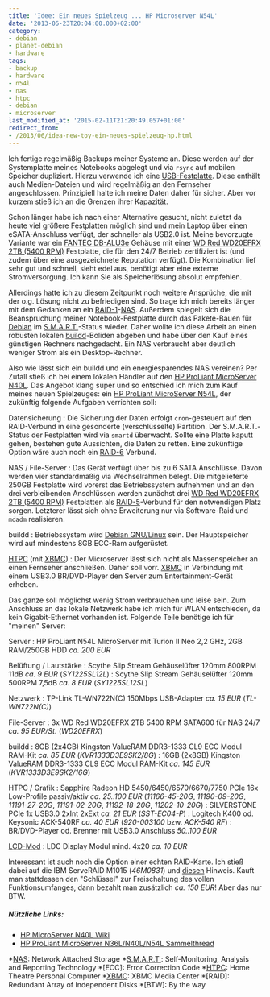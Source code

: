 ```yaml
---
title: 'Idee: Ein neues Spielzeug ... HP Microserver N54L'
date: '2013-06-23T20:04:00.000+02:00'
category:
- debian
- planet-debian
- hardware
tags:
- backup
- hardware
- n54l
- nas
- htpc
- debian
- microserver
last_modified_at: '2015-02-11T21:20:49.057+01:00'
redirect_from:
- /2013/06/idea-new-toy-ein-neues-spielzeug-hp.html
---
```


Ich fertige regelmäßig Backups meiner Systeme an. Diese werden auf der
Systemplatte meines Notebooks abgelegt und via `rsync` auf mobilen Speicher
dupliziert. Hierzu verwende ich eine [USB-Festplatte]. Diese enthält auch
Medien-Dateien und wird regelmäßig an den Fernseher angeschlossen. Prinzipiell
halte ich meine Daten daher für sicher. Aber vor kurzem stieß ich an die
Grenzen ihrer Kapazität.

[USB-Festplatte]: /2009/12/testing-smart-status-of-my-toshiba-usb.html

Schon länger habe ich nach einer Alternative gesucht, nicht zuletzt da heute
viel größere Festplatten möglich sind und mein Laptop über einen
eSATA-Anschluss verfügt, der schneller als USB2.0 ist. Meine bevorzugte
Variante war ein [FANTEC DB-ALU3e] Gehäuse mit einer [WD Red WD20EFRX 2TB (5400
RPM)] Festplatte, die für den 24/7 Betrieb zertifiziert ist (und zudem über
eine ausgezeichnete Reputation verfügt). Die Kombination lief sehr gut und
schnell, sieht edel aus, benötigt aber eine externe Stromversorgung. Ich kann
Sie als Speicherlösung absolut empfehlen.

[FANTEC DB-ALU3e]: https://www.fantec.de/produkte/speicherprodukte/festplattengehaeuse/35-zoll-festplattengehaeuse/produkt/details/artikel/1479_fantec_db_alu3e/
[WD Red WD20EFRX 2TB (5400 RPM)]: https://www.wdc.com/global/products/specs/?driveID=1086&amp;language=1

Allerdings hatte ich zu diesem Zeitpunkt noch weitere Ansprüche, die mit der
o.g. Lösung nicht zu befriedigen sind. So trage ich mich bereits länger mit dem
Gedanken an ein [RAID-1]-[NAS]. Außerdem spiegelt sich die Beanspruchung meiner
Notebook-Festplatte durch das Pakete-Bauen für [Debian] im [S.M.A.R.T.]-Status
wieder. Daher wollte ich diese Arbeit an einen robusten lokalen
[buildd]-Boliden abgeben und habe über den Kauf eines günstigen Rechners
nachgedacht. Ein NAS verbraucht aber deutlich weniger Strom als ein
Desktop-Rechner.

[RAID-1]: https://de.wikipedia.org/wiki/RAID#RAID_1:_Mirroring_.E2.80.93_Spiegelung
[NAS]: https://de.wikipedia.org/wiki/Network_Attached_Storage
[Debian]: https://www.debian.org
[S.M.A.R.T.]: https://de.wikipedia.org/wiki/Self-Monitoring,_Analysis_and_Reporting_Technology
[buildd]: https://wiki.debian.org/buildd

Also wie lässt sich ein buildd und ein energiesparendes NAS vereinen? Per
Zufall stieß ich bei einem lokalen Händler auf den [HP ProLiant MicroServer
N40L][N40L]. Das Angebot klang super und so entschied ich mich zum Kauf meines
neuen Spielzeuges: ein [HP ProLiant MicroServer N54L][N54L], der zukünftig
folgende Aufgaben verrichten soll:

Datensicherung
: Die Sicherung der Daten erfolgt `cron`-gesteuert auf den RAID-Verbund in eine
gesonderte (verschlüsselte) Partition. Der S.M.A.R.T.-Status der Festplatten
wird via `smartd` überwacht. Sollte eine Platte kaputt gehen, bestehen gute
Aussichten, die Daten zu retten. Eine zukünftige Option wäre auch noch ein
[RAID-6] Verbund.

NAS / File-Server
: Das Gerät verfügt über bis zu 6 SATA Anschlüsse. Davon werden vier
standardmäßig via Wechselrahmen belegt. Die mitgelieferte 250GB Festplatte wird
vorerst das Betriebssystem aufnehmen und an den drei verbleibenden Anschlüssen
werden zunächst drei [WD Red WD20EFRX 2TB (5400 RPM)] Festplatten als
[RAID-5]-Verbund für den notwendigen Platz sorgen. Letzterer lässt sich ohne
Erweiterung nur via Software-Raid und `mdadm` realisieren.

buildd
: Betriebssystem wird [Debian GNU/Linux][Debian] sein. Der Hauptspeicher wird
auf mindestens 8GB ECC-Ram aufgerüstet.

[HTPC] (mit [XBMC])
: Der Microserver lässt sich nicht als Massenspeicher an einen Fernseher
anschließen. Daher soll vorr. [XBMC] in Verbindung mit einem USB3.0 BR/DVD-Player den Server zum Entertainment-Gerät erheben.

[N40L]: http://www8.hp.com/de/de/products/proliant-servers/product-detail.html?oid=4248009
[N54L]: http://www8.hp.com/de/de/products/proliant-servers/product-detail.html?oid=5336624
[RAID-6]: http://de.wikipedia.org/wiki/RAID#RAID_6:_Block-Level_Striping_mit_doppelter_verteilter_Parit.C3.A4tsinformation
[RAID-5]: http://de.wikipedia.org/wiki/RAID#RAID_5:_Leistung_.2B_Parit.C3.A4t.2C_Block-Level_Striping_mit_verteilter_Parit.C3.A4tsinformation
[HTPC]: http://de.wikipedia.org/wiki/HTPC
[XBMC]: http://xbmc.org/

Das ganze soll möglichst wenig Strom verbrauchen und leise sein. Zum Anschluss
an das lokale Netzwerk habe ich mich für WLAN entschieden, da kein
Gigabit-Ethernet vorhanden ist. Folgende Teile benötige ich für "meinen"
Server:

Server
: HP ProLiant N54L MicroServer mit Turion II Neo 2,2 GHz, 2GB RAM/250GB HDD *ca. 200 EUR*

Belüftung / Lautstärke
: Scythe Slip Stream Gehäuselüfter 120mm 800RPM 11dB *ca. 9 EUR* (*SY1225SL12L*)
: Scythe Slip Stream Gehäuselüfter 120mm 500RPM 7,5dB *ca. 8 EUR* (*SY1225SL12SL*)

Netzwerk
: TP-Link TL-WN722N(C) 150Mbps USB-Adapter *ca. 15 EUR* (*TL-WN722N(C)*)

File-Server
: 3x WD Red WD20EFRX 2TB 5400 RPM SATA600 für NAS 24/7 *ca. 95 EUR/St.* (*WD20EFRX*)

buildd
: 8GB (2x4GB) Kingston ValueRAM DDR3-1333 CL9 ECC Modul RAM-Kit *ca. 85 EUR* (*KVR1333D3E9SK2/8G*)
: 16GB (2x8GB) Kingston ValueRAM DDR3-1333 CL9 ECC Modul RAM-Kit *ca. 145 EUR* (*KVR1333D3E9SK2/16G*)

HTPC / Grafik
: Sapphire Radeon HD 5450/6450/6570/6670/7750 PCIe 16x Low-Profile passiv/aktiv *ca. 25..100 EUR* (*11166-45-20G*, *11190-09-20G*, *11191-27-20G*, *11191-02-20G*, *11192-18-20G*, *11202-10-20G*)
: SILVERSTONE PCIe 1x USB3.0 2xInt 2xExt *ca. 21 EUR* (*SST-EC04-P*)
: Logitech K400 od. Keysonic ACK-540RF *ca. 40 EUR* (*920-003100* bzw. *ACK-540 RF*)
: BR/DVD-Player od. Brenner mit USB3.0 Anschluss *50..100 EUR*

[LCD-Mod]
: LDC Display Modul mind. 4x20 *ca. 10 EUR*

Interessant ist auch noch die Option einer echten RAID-Karte. Ich stieß dabei
auf die IBM ServeRAID M1015 (*46M0831*) und [diesen] Hinweis. Kauft man
stattdessen den "Schlüssel" zur Freischaltung des vollen Funktionsumfanges,
dann bezahlt man zusätzlich *ca. 150 EUR*! Aber das nur BTW.

[LCD-Mod]: http://geekbox.ch/lcd-display-hp-proliant-n40l/
[diesen]: http://tamcore.eu/raid-controller-fur-meinen-hp-microserver/

##### Nützliche Links:

* [HP MicroServer N40L Wiki](http://n40l.wikia.com/wiki/HP_MicroServer_N40L_Wiki)
* [HP ProLiant MicroServer N36L/N40L/N54L Sammelthread](http://www.hardwareluxx.de/community/f101/hp-proliant-n36l-n40l-n54l-microserver-752079.html#post15468196)

*[NAS]: Network Attached Storage
*[S.M.A.R.T.]: Self-Monitoring, Analysis and Reporting Technology
*[ECC]: Error Correction Code
*[HTPC]: Home Theatre Personal Computer
*[XBMC]: XBMC Media Center
*[RAID]: Redundant Array of Independent Disks
*[BTW]: By the way

<!-- vim: set tw=79 ts=2 sw=2 ai si et: -->
